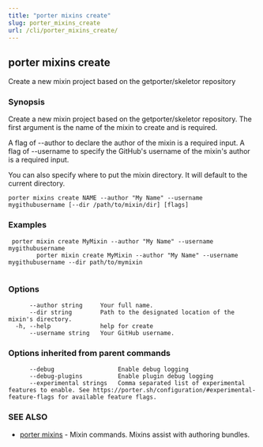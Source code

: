 ```yaml
---
title: "porter mixins create"
slug: porter_mixins_create
url: /cli/porter_mixins_create/
---
```

## porter mixins create

Create a new mixin project based on the getporter/skeletor repository

### Synopsis

Create a new mixin project based on the getporter/skeletor repository.
The first argument is the name of the mixin to create and is required.

A flag of --author to declare the author of the mixin is a required input.
A flag of --username to specify the GitHub's username of the mixin's author is a required input.

You can also specify where to put the mixin directory. It will default to the current directory.

```
porter mixins create NAME --author "My Name" --username mygithubusername [--dir /path/to/mixin/dir] [flags]
```

### Examples

```
 porter mixin create MyMixin --author "My Name" --username mygithubusername
		porter mixin create MyMixin --author "My Name" --username mygithubusername --dir path/to/mymixin
		
```

### Options

```
      --author string     Your full name.
      --dir string        Path to the designated location of the mixin's directory.
  -h, --help              help for create
      --username string   Your GitHub username.
```

### Options inherited from parent commands

```
      --debug                  Enable debug logging
      --debug-plugins          Enable plugin debug logging
      --experimental strings   Comma separated list of experimental features to enable. See https://porter.sh/configuration/#experimental-feature-flags for available feature flags.
```

### SEE ALSO

* [porter mixins](/cli/porter_mixins/)	 - Mixin commands. Mixins assist with authoring bundles.

